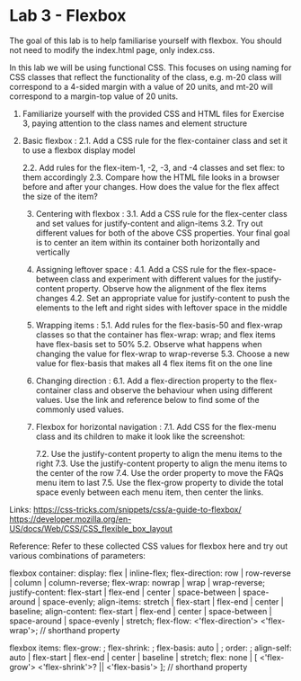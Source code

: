 # Lab 3 - Flexbox

The goal of this lab is to help familiarise yourself with flexbox. You should not need to modify the index.html page, only index.css.

In this lab we will be using functional CSS. This focuses on using naming for CSS classes that reflect the functionality of the class, e.g. m-20 class will correspond to a 4-sided margin with a value of 20 units, and mt-20 will correspond to a margin-top value of 20 units.


1. Familiarize yourself with the provided CSS and HTML files for Exercise 3, paying attention to the class names and element structure

2. Basic flexbox :
    2.1. Add a CSS rule for the flex-container class and set it to use a flexbox display model 
    
    2.2. Add rules for the flex-item-1, -2, -3, and -4 classes and set flex: <number> to them accordingly
        2.3. Compare how the HTML file looks in a browser before and after your changes. How does the value for the flex affect the size of the item?

    3. Centering with flexbox :
        3.1. Add a CSS rule for the flex-center class and set values for justify-content and align-items
        3.2. Try out different values for both of the above CSS properties. Your final goal is to center an item within its container both horizontally and vertically

    4. Assigning leftover space :
        4.1. Add a CSS rule for the flex-space-between class and experiment with different values for the justify-content property. Observe how the alignment of the flex items changes
        4.2. Set an appropriate value for justify-content to push the elements to the left and right sides with leftover space in the middle

    5. Wrapping items :
        5.1. Add rules for the flex-basis-50 and flex-wrap classes so that the container has flex-wrap: wrap; and flex items have flex-basis set to 50%
        5.2. Observe what happens when changing the value for flex-wrap to wrap-reverse
        5.3. Choose a new value for flex-basis that makes all 4 flex items fit on the one line

    6. Changing direction :
        6.1. Add a flex-direction property to the flex-container class and observe the behaviour when using different values. Use the link and reference below to find some of the commonly used values.

    7. Flexbox for horizontal navigation :
        7.1. Add CSS for the flex-menu class and its children to make it look like the screenshot:

        7.2. Use the justify-content property to align the menu items to the right
        7.3. Use the justify-content property to align the menu items to the center of the row
        7.4. Use the order property to move the FAQs menu item to last
        7.5. Use the flex-grow property to divide the total space evenly between each menu item, then center the links.

Links:
https://css-tricks.com/snippets/css/a-guide-to-flexbox/ 
https://developer.mozilla.org/en-US/docs/Web/CSS/CSS_flexible_box_layout 

Reference:
Refer to these collected CSS values for flexbox here and try out various combinations of parameters:

flexbox container:
  display: flex | inline-flex;
  flex-direction: row | row-reverse | column | column-reverse;
  flex-wrap: nowrap | wrap | wrap-reverse;
  justify-content: flex-start | flex-end | center | space-between | space-around | space-evenly;
  align-items: stretch | flex-start | flex-end | center | baseline;
  align-content: flex-start | flex-end | center | space-between | space-around | space-evenly | stretch;
  flex-flow: <'flex-direction'> <'flex-wrap'>; // shorthand property

flexbox items:
  flex-grow: <number>;
  flex-shrink: <number>;
  flex-basis: auto | <width>;
  order: <number>;
  align-self: auto | flex-start | flex-end | center | baseline | stretch;
  flex: none | [ <'flex-grow'> <'flex-shrink'>? || <'flex-basis'> ]; // shorthand property 

